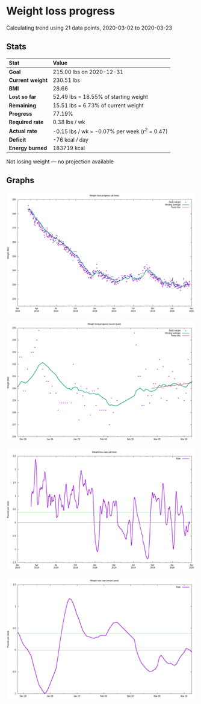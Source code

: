 # Weight loss progress

Calculating trend using 21 data points, 2020-03-02 to 2020-03-23

## Stats

Stat|Value
:-|:-
**Goal**|215.00 lbs on 2020-12-31
**Current weight**|230.51 lbs
**BMI**|28.66
**Lost so far**|52.49 lbs = 18.55% of starting weight
**Remaining**|15.51 lbs =  6.73% of current  weight
**Progress**|77.19%
**Required rate**|0.38 lbs / wk
**Actual rate**|-0.15 lbs / wk = -0.07% per week  (r<sup>2</sup> = 0.47)
**Deficit**|-76 kcal / day
**Energy burned**|183719 kcal

Not losing weight &mdash; no projection available

## Graphs

![](weight-graph-alltime.png)

![](weight-graph-recent.png)

![](rate-graph-alltime.png)

![](rate-graph-recent.png)
